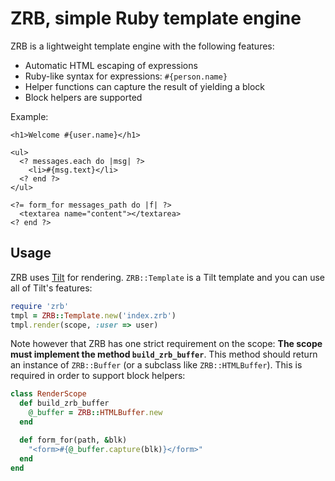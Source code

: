 # ZRB, simple Ruby template engine

ZRB is a lightweight template engine with the following features:

* Automatic HTML escaping of expressions
* Ruby-like syntax for expressions: `#{person.name}`
* Helper functions can capture the result of yielding a block
* Block helpers are supported

Example:

```zrb
<h1>Welcome #{user.name}</h1>

<ul>
  <? messages.each do |msg| ?>
    <li>#{msg.text}</li>
  <? end ?>
</ul>

<?= form_for messages_path do |f| ?>
  <textarea name="content"></textarea>
<? end ?>
```

## Usage

ZRB uses [Tilt](https://github.com/rtomayko/tilt) for rendering.
`ZRB::Template` is a Tilt template and you can use all of Tilt's
features:

```ruby
require 'zrb'
tmpl = ZRB::Template.new('index.zrb')
tmpl.render(scope, :user => user)
```

Note however that ZRB has one strict requirement on the scope: **The
scope must implement the method `build_zrb_buffer`**. This method should
return an instance of `ZRB::Buffer` (or a subclass like
`ZRB::HTMLBuffer`). This is required in order to support block helpers:

```ruby
class RenderScope
  def build_zrb_buffer
    @_buffer = ZRB::HTMLBuffer.new
  end

  def form_for(path, &blk)
    "<form>#{@_buffer.capture(blk)}</form>"
  end
end
```

